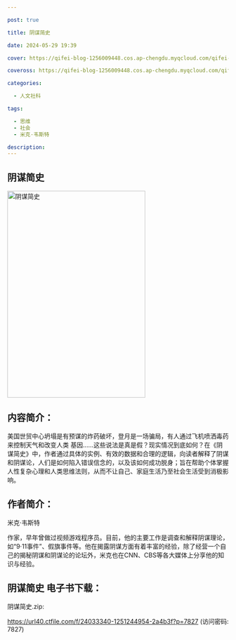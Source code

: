 ```yaml
---

post: true

title: 阴谋简史

date: 2024-05-29 19:39

cover: https://qifei-blog-1256009448.cos.ap-chengdu.myqcloud.com/qifei-blog/64fae7e8661c6c8e54adce88.jpg

coveross: https://qifei-blog-1256009448.cos.ap-chengdu.myqcloud.com/qifei-blog/64fae7e8661c6c8e54adce88.jpg

categories:

  - 人文社科

tags:

  - 思维
  - 社会
  - 米克·韦斯特

description:
---
```


## 阴谋简史
<img alt="阴谋简史 " class="aligncenter loaded" data-was-processed="true" decoding="async" fetchpriority="high" height="471" src="https://qifei-blog-1256009448.cos.ap-chengdu.myqcloud.com/qifei-blog/64fae7e8661c6c8e54adce88.jpg " style="cursor: zoom-in;" width="314"/>

## 内容简介：

美国世贸中心坍塌是有预谋的炸药破坏，登月是一场骗局，有人通过飞机喷洒毒药来控制天气和改变人类 基因……这些说法是真是假？现实情况到底如何？在《阴谋简史》中，作者通过具体的实例、有效的数据和合理的逻辑，向读者解释了阴谋和阴谋论，人们是如何陷入错误信念的，以及该如何成功脱身；旨在帮助个体掌握人性复杂心理和人类思维法则，从而不让自己、家庭生活乃至社会生活受到消极影响。

## 作者简介：

米克·韦斯特

作家，早年曾做过视频游戏程序员。目前，他的主要工作是调查和解释阴谋理论，如“9·11事件”、假旗事件等。他在揭露阴谋方面有着丰富的经验，除了经营一个自己的揭秘阴谋和阴谋论的论坛外，米克也在CNN、CBS等各大媒体上分享他的知识与经验。

## 阴谋简史 电子书下载：

阴谋简史.zip: 

https://url40.ctfile.com/f/24033340-1251244954-2a4b3f?p=7827 (访问密码: 7827)
